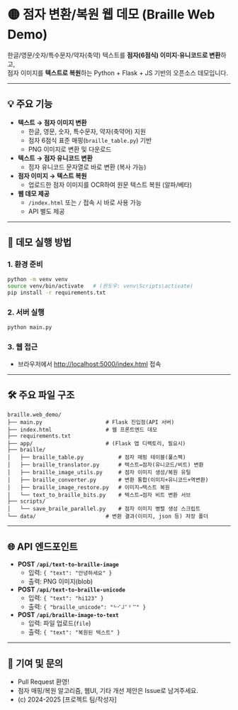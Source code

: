 # 🟡 점자 변환/복원 웹 데모 (Braille Web Demo)

한글/영문/숫자/특수문자/약자(축약) 텍스트를 **점자(6점식) 이미지·유니코드로 변환**하고,  
점자 이미지를 **텍스트로 복원**하는 Python + Flask + JS 기반의 오픈소스 데모입니다.

---

## 💡 주요 기능

- **텍스트 → 점자 이미지 변환**
    - 한글, 영문, 숫자, 특수문자, 약자(축약어) 지원
    - 점자 6점식 표준 매핑(`braille_table.py`) 기반
    - PNG 이미지로 변환 및 다운로드
- **텍스트 → 점자 유니코드 변환**
    - 점자 유니코드 문자열로 바로 변환 (복사 가능)
- **점자 이미지 → 텍스트 복원**
    - 업로드한 점자 이미지를 OCR하여 원문 텍스트 복원 (알파/베타)
- **웹 데모 제공**
    - `/index.html` 또는 `/` 접속 시 바로 사용 가능
    - API 별도 제공

---

## 🚀 데모 실행 방법

### 1. 환경 준비

```bash
python -m venv venv
source venv/bin/activate   # (윈도우: venv\Scripts\activate)
pip install -r requirements.txt
```

### 2. 서버 실행

```bash
python main.py
```

### 3. 웹 접근

- 브라우저에서 [http://localhost:5000/index.html](http://localhost:5000/index.html) 접속

---

## 🛠️ 주요 파일 구조

```
braille.web_demo/
├── main.py                    # Flask 진입점(API 서버)
├── index.html                 # 웹 프론트엔드 데모
├── requirements.txt
├── app/                       # (Flask 앱 디렉토리, 필요시)
├── braille/
│   ├── braille_table.py           # 점자 매핑 테이블(풀스펙)
│   ├── braille_translator.py      # 텍스트↔점자(유니코드/비트) 변환
│   ├── braille_image_utils.py     # 점자 이미지 생성/복원 유틸
│   ├── braille_converter.py       # 변환 통합(이미지+유니코드+역변환)
│   ├── braille_image_restore.py   # 이미지→텍스트 복원
│   └── text_to_braille_bits.py    # 텍스트→점자 비트 변환 서브
├── scripts/
│   └── save_braile_parallel.py    # 점자 이미지 병렬 생성 스크립트
└── data/                      # 변환 결과(이미지, json 등) 저장 폴더
```

---

## 🌐 API 엔드포인트

- **POST `/api/text-to-braille-image`**  
    - 입력: `{ "text": "안녕하세요" }`
    - 출력: PNG 이미지(blob)
- **POST `/api/text-to-braille-unicode`**  
    - 입력: `{ "text": "hi123" }`
    - 출력: `{ "braille_unicode": "⠓⠊⠼⠁⠃⠉" }`
- **POST `/api/braille-image-to-text`**
    - 입력: 파일 업로드(`file`)
    - 출력: `{ "text": "복원된 텍스트" }`

---

## 📝 기여 및 문의

- Pull Request 환영!
- 점자 매핑/복원 알고리즘, 웹UI, 기타 개선 제안은 Issue로 남겨주세요.
- (c) 2024-2025 [프로젝트 팀/작성자]

